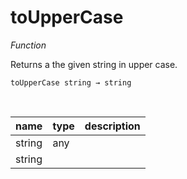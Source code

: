 # toUpperCase

_Function_

Returns a the given string in upper case.

<pre><code>toUpperCase string &rarr; string</code></pre>
<br>

| name | type | description |
|------|------|-------------|
|string|any||
|string|||


